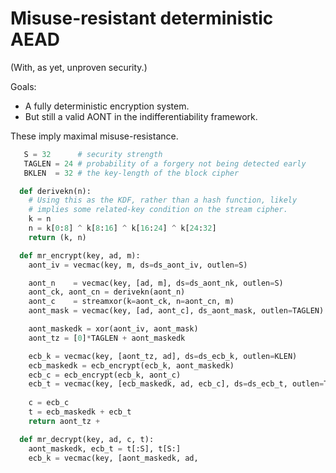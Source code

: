 # Misuse-resistant deterministic AEAD

(With, as yet, unproven security.)

Goals:
  - A fully deterministic encryption system.
  - But still a valid AONT in the indifferentiability framework.

These imply maximal misuse-resistance.


```py
   S = 32      # security strength
   TAGLEN = 24 # probability of a forgery not being detected early
   BKLEN  = 32 # the key-length of the block cipher

  def derivekn(n):
    # Using this as the KDF, rather than a hash function, likely
    # implies some related-key condition on the stream cipher.
    k = n
    n = k[0:8] ^ k[8:16] ^ k[16:24] ^ k[24:32]
    return (k, n)

  def mr_encrypt(key, ad, m):
    aont_iv = vecmac(key, m, ds=ds_aont_iv, outlen=S)

    aont_n    = vecmac(key, [ad, m], ds=ds_aont_nk, outlen=S)
    aont_ck, aont_cn = derivekn(aont_n)
    aont_c    = streamxor(k=aont_ck, n=aont_cn, m)
    aont_mask = vecmac(key, [ad, aont_c], ds_aont_mask, outlen=TAGLEN)

    aont_maskedk = xor(aont_iv, aont_mask)
    aont_tz = [0]*TAGLEN + aont_maskedk

    ecb_k = vecmac(key, [aont_tz, ad], ds=ds_ecb_k, outlen=KLEN)
    ecb_maskedk = ecb_encrypt(ecb_k, aont_maskedk)
    ecb_c = ecb_encrypt(ecb_k, aont_c)
    ecb_t = vecmac(key, [ecb_maskedk, ad, ecb_c], ds=ds_ecb_t, outlen=TAGLEN)
    
    c = ecb_c
    t = ecb_maskedk + ecb_t
    return aont_tz + 

  def mr_decrypt(key, ad, c, t):
    aont_maskedk, ecb_t = t[:S], t[S:]
    ecb_k = vecmac(key, [aont_maskedk, ad, 

```
